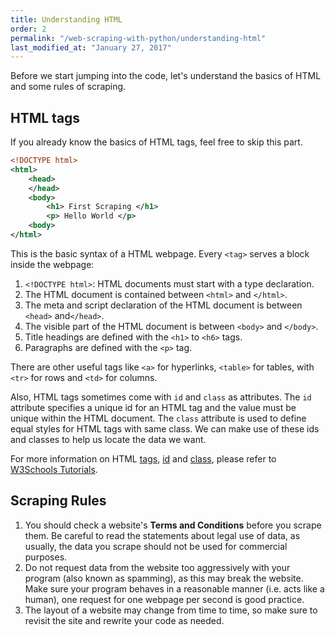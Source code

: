 ```yaml
---
title: Understanding HTML
order: 2
permalink: "/web-scraping-with-python/understanding-html"
last_modified_at: "January 27, 2017"
---
```


Before we start jumping into the code, let's understand the basics of HTML and some rules of scraping.

## HTML tags

If you already know the basics of HTML tags, feel free to skip this part.

``` xml
<!DOCTYPE html>
<html>
	<head>
    </head>
	<body>
		<h1> First Scraping </h1>
        <p> Hello World </p>
    <body>
</html>
```

This is the basic syntax of a HTML webpage. Every `<tag>` serves a block inside the webpage:
1. `<!DOCTYPE html>`: HTML documents must start with a type declaration.
2. The HTML document is contained between `<html>` and `</html>`.
3. The meta and script declaration of the HTML document is between `<head>` and`</head>`.
4. The visible part of the HTML document is between `<body>` and `</body>`.
5. Title headings are defined with the `<h1>` to `<h6>` tags.
6. Paragraphs are defined with the `<p>` tag.

There are other useful tags like `<a>` for hyperlinks, `<table>` for tables, with `<tr>` for rows and `<td>` for columns.

Also, HTML tags sometimes come with `id` and `class` as attributes. The `id` attribute specifies a unique id for an HTML tag and the value must be unique within the HTML document. The `class` attribute is used to define equal styles for HTML tags with same class. We can make use of these ids and classes to help us locate the data we want.

For more information on HTML [tags](http://www.w3schools.com/html/), [id](http://www.w3schools.com/tags/att_global_id.asp) and [class](http://www.w3schools.com/html/html_classes.asp), please refer to [W3Schools Tutorials](http://www.w3schools.com/).

## Scraping Rules

1. You should check a website's **Terms and Conditions** before you scrape them. Be careful to read the statements about legal use of data, as usually, the data you scrape should not be used for commercial purposes.
2. Do not request data from the website too aggressively with your program (also known as spamming), as this may break the website. Make sure your program behaves in a reasonable manner (i.e. acts like a human), one request for one webpage per second is good practice.
3. The layout of a website may change from time to time, so make sure to revisit the site and rewrite your code as needed.

